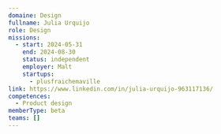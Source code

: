 ```yaml
---
domaine: Design
fullname: Julia Urquijo
role: Design
missions:
  - start: 2024-05-31
    end: 2024-08-30
    status: independent
    employer: Malt
    startups:
      - plusfraichemaville
link: https://www.linkedin.com/in/julia-urquijo-963117136/
competences:
  - Product design
memberType: beta
teams: []
---
```

